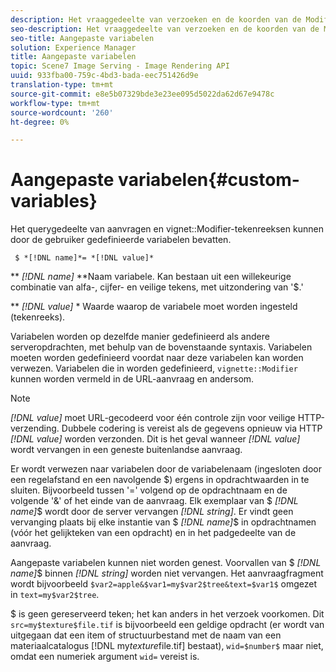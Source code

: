 ```yaml
---
description: Het vraaggedeelte van verzoeken en de koorden van de Modifier van het vignet kunnen user-defined variabelen omvatten.
seo-description: Het vraaggedeelte van verzoeken en de koorden van de Modifier van het vignet kunnen user-defined variabelen omvatten.
seo-title: Aangepaste variabelen
solution: Experience Manager
title: Aangepaste variabelen
topic: Scene7 Image Serving - Image Rendering API
uuid: 933fba00-759c-4bd3-bada-eec751426d9e
translation-type: tm+mt
source-git-commit: e8e5b07329bde3e23ee095d5022da62d67e9478c
workflow-type: tm+mt
source-wordcount: '260'
ht-degree: 0%

---
```



# Aangepaste variabelen{#custom-variables}

Het querygedeelte van aanvragen en vignet::Modifier-tekenreeksen kunnen door de gebruiker gedefinieerde variabelen bevatten.

` $ *[!DNL name]*= *[!DNL value]*`

** *[!DNL name]* **Naam variabele. Kan bestaan uit een willekeurige combinatie van alfa-, cijfer- en veilige tekens, met uitzondering van &#39;$.&#39;

** *[!DNL value]* * Waarde waarop de variabele moet worden ingesteld (tekenreeks).

Variabelen worden op dezelfde manier gedefinieerd als andere serveropdrachten, met behulp van de bovenstaande syntaxis. Variabelen moeten worden gedefinieerd voordat naar deze variabelen kan worden verwezen. Variabelen die in worden gedefinieerd, `vignette::Modifier` kunnen worden vermeld in de URL-aanvraag en andersom.

>[!NOTE]
>
>*[!DNL value]* moet URL-gecodeerd voor één controle zijn voor veilige HTTP-verzending. Dubbele codering is vereist als de gegevens opnieuw via HTTP *[!DNL value]* worden verzonden. Dit is het geval wanneer *[!DNL value]* wordt vervangen in een geneste buitenlandse aanvraag.

Er wordt verwezen naar variabelen door de variabelenaam (ingesloten door een regelafstand en een navolgende $) ergens in opdrachtwaarden in te sluiten. Bijvoorbeeld tussen &#39;=&#39; volgend op de opdrachtnaam en de volgende &#39;&amp;&#39; of het einde van de aanvraag. Elk exemplaar van $ *[!DNL name]*$ wordt door de server vervangen *[!DNL string]*. Er vindt geen vervanging plaats bij elke instantie van $ *[!DNL name]*$ in opdrachtnamen (vóór het gelijkteken van een opdracht) en in het padgedeelte van de aanvraag.

Aangepaste variabelen kunnen niet worden genest. Voorvallen van $ *[!DNL name]*$ binnen *[!DNL string]* worden niet vervangen. Het aanvraagfragment wordt bijvoorbeeld `$var2=apple&$var1=my$var2$tree&text=$var1$` omgezet in `text=my$var2$tree`.

$ is geen gereserveerd teken; het kan anders in het verzoek voorkomen. Dit `src=my$texture$file.tif` is bijvoorbeeld een geldige opdracht (er wordt van uitgegaan dat een item of structuurbestand met de naam van een materiaalcatalogus [!DNL my$texture$file.tif] bestaat), `wid=$number$` maar niet, omdat een numeriek argument `wid=` vereist is.
